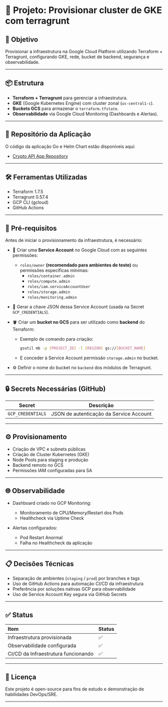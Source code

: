 # 🚀 Projeto: Provisionar cluster de GKE com terragrunt

## 🎯 Objetivo

Provisionar a infraestrutura na Google Cloud Platform utilizando Terraform + Terragrunt, configurando GKE, rede, bucket de backend, segurança e observabilidade.

---

## 📦 Estrutura

- **Terraform + Terragrunt** para gerenciar a infraestrutura.
- **GKE** (Google Kubernetes Engine) com cluster zonal (`us-central1-c`).
- **Buckets GCS** para armazenar o `terraform.tfstate`.
- **Observabilidade** via Google Cloud Monitoring (Dashboards e Alertas).

---

## 🔗 Repositório da Aplicação

O código da aplicação Go e Helm Chart estão disponíveis aqui:
- [Crypto API App Repository](https://github.com/seu-usuario/desafio-mb-aplication)

---

## 🛠️ Ferramentas Utilizadas

- Terraform 1.7.5
- Terragrunt 0.57.4
- GCP CLI (gcloud)
- GitHub Actions

---

## 🔔 Pré-requisitos

Antes de iniciar o provisionamento da infraestrutura, é necessário:

- 📄 Criar uma **Service Account** no Google Cloud com as seguintes permissões:
  - `roles/owner` **(recomendado para ambientes de teste)** ou permissões específicas mínimas:
    - `roles/container.admin`
    - `roles/compute.admin`
    - `roles/iam.serviceAccountUser`
    - `roles/storage.admin`
    - `roles/monitoring.admin`
- 🔑 Gerar a chave JSON dessa Service Account (usada na Secret `GCP_CREDENTIALS`).

- 🪣 Criar um **bucket no GCS** para ser utilizado como **backend** do Terraform:
  - Exemplo de comando para criação:
    ```bash
    gsutil mb -p [PROJECT_ID] -l [REGION] gs://[BUCKET_NAME]
    ```
  - E conceder à Service Account permissão `storage.admin` no bucket.

- ⚙️ Definir o nome do bucket no `backend` dos módulos de Terragrunt.

---

## 🔒 Secrets Necessárias (GitHub)

| Secret             | Descrição                                 |
|--------------------|-------------------------------------------|
| `GCP_CREDENTIALS`  | JSON de autenticação da Service Account |

---

## ⚙️ Provisionamento

- Criação de VPC e subnets públicas
- Criação de Cluster Kubernetes (GKE)
- Node Pools para staging e produção
- Backend remoto no GCS
- Permissões IAM configuradas para SA

---

## 🌐 Observabilidade

- Dashboard criado no GCP Monitoring:
  - Monitoramento de CPU/Memory/Restart dos Pods
  - Healthcheck via Uptime Check

- Alertas configurados:
  - Pod Restart Anormal
  - Falha no Healthcheck da aplicação

---

## 📋 Decisões Técnicas

- Separação de ambientes (`staging` / `prod`) por branches e tags
- Uso de GitHub Actions para automação CI/CD da infraestrutura
- Preferência por soluções nativas GCP para observabilidade
- Uso de Service Account Key segura via GitHub Secrets

---

## ✅ Status

| Item | Status |
|:---|:---|
| Infraestrutura provisionada | ✅ |
| Observabilidade configurada | ✅ |
| CI/CD da Infraestrutura funcionando | ✅ |

---

## 📄 Licença

Este projeto é open-source para fins de estudo e demonstração de habilidades DevOps/SRE.

---